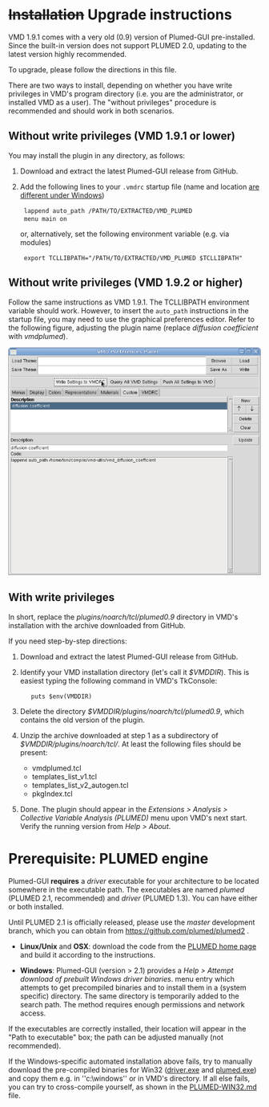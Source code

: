 ~~Installation~~ Upgrade instructions
========================================

VMD 1.9.1 comes with a very old (0.9) version of Plumed-GUI
pre-installed. Since the built-in version does not support PLUMED 2.0,
updating to the latest version highly recommended.

To upgrade, please follow the directions in this file.

There are two ways to install, depending on whether you have write
privileges in VMD's program directory (i.e. you are the administrator,
or installed VMD as a user). The "without privileges" procedure is
recommended and should work in both scenarios.


Without write privileges (VMD 1.9.1 or lower)
----------------------------------------

You may install the plugin in any directory, as follows:

1. Download and extract the latest Plumed-GUI release from GitHub.

2. Add the following lines to your `.vmdrc` startup file (name and
   location [are different under
   Windows](http://www.ks.uiuc.edu/Research/vmd/vmd-1.7/ug/node197.html))

        lappend auto_path /PATH/TO/EXTRACTED/VMD_PLUMED
        menu main on

   or, alternatively, set the following environment variable (e.g. via modules)

        export TCLLIBPATH="/PATH/TO/EXTRACTED/VMD_PLUMED $TCLLIBPATH"


Without write privileges (VMD 1.9.2 or higher)
----------------------------------------

Follow the same instructions as VMD 1.9.1. The TCLLIBPATH environment
variable should work. However, to insert the `auto_path` instructions
in the startup file, you may need to use the graphical preferences
editor. Refer to the following figure, adjusting the plugin name
(replace *diffusion coefficient* with *vmdplumed*).

![VMD 1.9.2 Preferences Editor](install_vmd_1.9.2.png)






With write privileges
----------------------------------------

In short, replace the _plugins/noarch/tcl/plumed0.9_ directory in
VMD's installation with the archive downloaded from GitHub.

If you need step-by-step directions:

1. Download and extract the latest Plumed-GUI release from GitHub.

2. Identify your VMD installation directory (let's call it
   _$VMDDIR_). This is easiest typing the following command in VMD's
   TkConsole:

          puts $env(VMDDIR)

3. Delete the directory  _$VMDDIR/plugins/noarch/tcl/plumed0.9_, 
   which contains the old version of the plugin.

4. Unzip the archive downloaded at step 1 as a subdirectory of _$VMDDIR/plugins/noarch/tcl/_.  At least the following files should be present:
   * vmdplumed.tcl
   * templates_list_v1.tcl
   * templates_list_v2_autogen.tcl
   * pkgIndex.tcl


5. Done. The plugin should appear in the _Extensions > Analysis >
   Collective Variable Analysis (PLUMED)_ menu upon VMD's next
   start. Verify the running version from _Help > About_.







Prerequisite: PLUMED engine
========================================

Plumed-GUI **requires** a _driver_ executable for your architecture to
be located somewhere in the executable path.  The executables are
named _plumed_ (PLUMED 2.1, recommended) and _driver_ (PLUMED 1.3).
You can have either or both installed.

Until PLUMED 2.1 is officially released, please use the _master_
development branch, which you can obtain from
https://github.com/plumed/plumed2 .


 * **Linux/Unix** and **OSX**: download the code from the [PLUMED home
     page](http://www.plumed-code.org) and build it according to the
     instructions.

 * **Windows**: Plumed-GUI (version > 2.1) provides a _Help > Attempt
   download of prebuilt Windows driver binaries_.  menu entry which
   attempts to get precompiled binaries and to install them in a
   (system specific) directory. The same directory is temporarily
   added to the search path. The method requires enough permissions
   and network access.


If the executables are correctly installed, their location will appear
in the "Path to executable" box; the path can be adjusted manually
(not recommended).

If the Windows-specific automated installation above fails, try to
manually download the pre-compiled binaries for Win32
([driver.exe](http://www.multiscalelab.org/utilities/PlumedGUI?action=AttachFile&do=get&target=driver.exe)
and
[plumed.exe](http://www.multiscalelab.org/utilities/PlumedGUI?action=AttachFile&do=get&target=plumed.exe))
and copy them e.g. in ''c:\windows'' or in VMD's directory.  If all
else fails, you can try to cross-compile yourself, as shown in the
[PLUMED-WIN32.md](PLUMED-WIN32.md) file.

